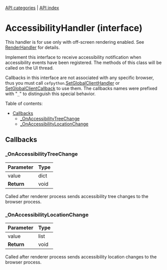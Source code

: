 [API categories](API-categories.md) | [API index](API-index.md)


# AccessibilityHandler (interface)

This handler is for use only with off-screen rendering enabled.
See [RenderHandler](RenderHandler.md) for details.

Implement this interface to receive accessibility notification when
accessibility events have been registered. The methods of this class will
be called on the UI thread.

Callbacks in this interface are not associated with any specific browser,
thus you must call
`cefpython`.[SetGlobalClientHandler](cefpython.md#setglobalclienthandler)
or [SetGlobalClientCallback](cefpython.md#setglobalclientcallback)
to use them. The callbacks names were prefixed
with "`_`" to distinguish this special behavior.


Table of contents:
* [Callbacks](#callbacks)
  * [_OnAccessibilityTreeChange](#_onaccessibilitytreechange)
  * [_OnAccessibilityLocationChange](#_onaccessibilitylocationchange)


## Callbacks


### _OnAccessibilityTreeChange

| Parameter | Type |
| --- | --- |
| value | dict |
| __Return__ | void |

Called after renderer process sends accessibility tree changes to the
browser process.


### _OnAccessibilityLocationChange

| Parameter | Type |
| --- | --- |
| value | list |
| __Return__ | void |

Called after renderer process sends accessibility location changes to the
browser process.

